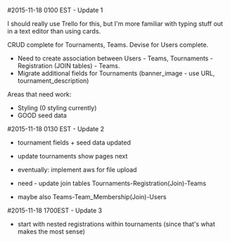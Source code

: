 #2015-11-18 0100 EST - Update 1

I should really use Trello for this, but I'm more familiar with typing stuff out
in a text editor than using cards.

CRUD complete for Tournaments, Teams. Devise for Users complete.
* Need to create association between Users - Teams, Tournaments - Registration (JOIN tables) - Teams.
* Migrate additional fields for Tournaments (banner_image - use URL, tournament_description)

Areas that need work:
* Styling (0 styling currently)
* GOOD seed data

#2015-11-18 0130 EST - Update 2

* tournament fields + seed data updated
* update tournaments show pages next

* eventually: implement aws for file upload

* need - update join tables Tournaments-Registration(Join)-Teams
* maybe also Teams-Team_Membership(Join)-Users

#2015-11-18 1700EST - Update 3

* start with nested registrations within tournaments (since that's what makes the most sense)
